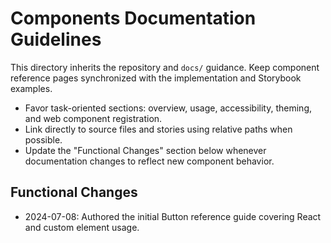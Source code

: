 # Components Documentation Guidelines

This directory inherits the repository and `docs/` guidance. Keep component reference pages synchronized with the implementation and Storybook examples.

- Favor task-oriented sections: overview, usage, accessibility, theming, and web component registration.
- Link directly to source files and stories using relative paths when possible.
- Update the "Functional Changes" section below whenever documentation changes to reflect new component behavior.

## Functional Changes
- 2024-07-08: Authored the initial Button reference guide covering React and custom element usage.
